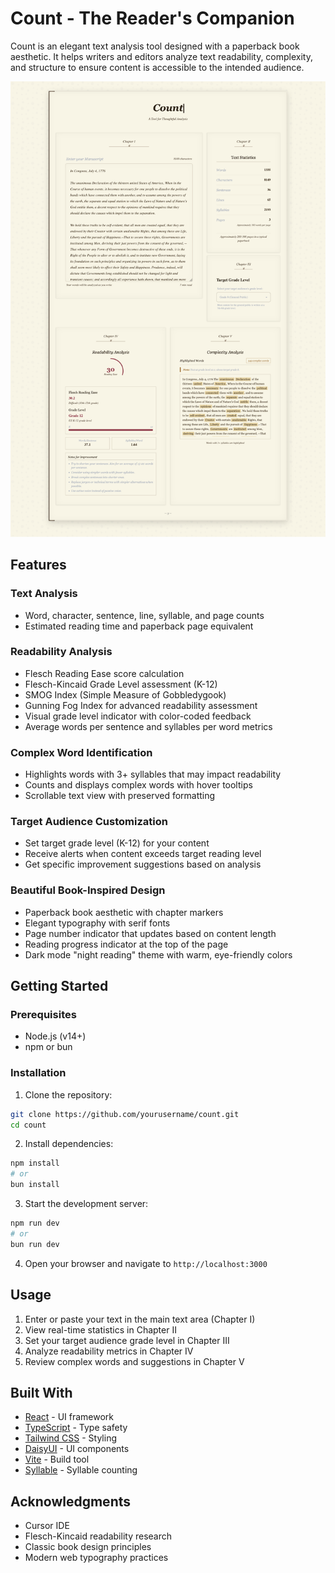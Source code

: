 # Count - The Reader's Companion

Count is an elegant text analysis tool designed with a paperback book aesthetic. It helps writers and editors analyze text readability, complexity, and structure to ensure content is accessible to the intended audience.

![Count Screenshot](assets/screenshot.png)

## Features

### Text Analysis
- Word, character, sentence, line, syllable, and page counts
- Estimated reading time and paperback page equivalent

### Readability Analysis
- Flesch Reading Ease score calculation
- Flesch-Kincaid Grade Level assessment (K-12)
- SMOG Index (Simple Measure of Gobbledygook)
- Gunning Fog Index for advanced readability assessment
- Visual grade level indicator with color-coded feedback
- Average words per sentence and syllables per word metrics

### Complex Word Identification
- Highlights words with 3+ syllables that may impact readability
- Counts and displays complex words with hover tooltips
- Scrollable text view with preserved formatting

### Target Audience Customization
- Set target grade level (K-12) for your content
- Receive alerts when content exceeds target reading level
- Get specific improvement suggestions based on analysis

### Beautiful Book-Inspired Design
- Paperback book aesthetic with chapter markers
- Elegant typography with serif fonts
- Page number indicator that updates based on content length
- Reading progress indicator at the top of the page
- Dark mode "night reading" theme with warm, eye-friendly colors

## Getting Started

### Prerequisites
- Node.js (v14+)
- npm or bun

### Installation

1. Clone the repository:
```bash
git clone https://github.com/yourusername/count.git
cd count
```

2. Install dependencies:
```bash
npm install
# or
bun install
```

3. Start the development server:
```bash
npm run dev
# or
bun run dev
```

4. Open your browser and navigate to `http://localhost:3000`

## Usage

1. Enter or paste your text in the main text area (Chapter I)
2. View real-time statistics in Chapter II
3. Set your target audience grade level in Chapter III
4. Analyze readability metrics in Chapter IV
5. Review complex words and suggestions in Chapter V

## Built With

- [React](https://reactjs.org/) - UI framework
- [TypeScript](https://www.typescriptlang.org/) - Type safety
- [Tailwind CSS](https://tailwindcss.com/) - Styling
- [DaisyUI](https://daisyui.com/) - UI components
- [Vite](https://vitejs.dev/) - Build tool
- [Syllable](https://github.com/words/syllable) - Syllable counting

## Acknowledgments

- Cursor IDE
- Flesch-Kincaid readability research
- Classic book design principles
- Modern web typography practices